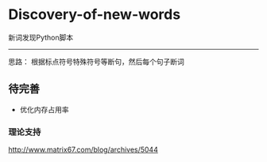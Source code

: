 # Discovery-of-new-words
新词发现Python脚本

---
  思路： 根据标点符号特殊符号等断句，然后每个句子断词
## 待完善
- 优化内存占用率

### 理论支持
  http://www.matrix67.com/blog/archives/5044
